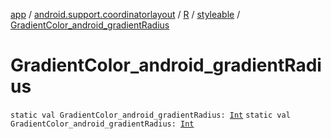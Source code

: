 [app](../../../index.md) / [android.support.coordinatorlayout](../../index.md) / [R](../index.md) / [styleable](index.md) / [GradientColor_android_gradientRadius](./-gradient-color_android_gradient-radius.md)

# GradientColor_android_gradientRadius

`static val GradientColor_android_gradientRadius: `[`Int`](https://kotlinlang.org/api/latest/jvm/stdlib/kotlin/-int/index.html)
`static val GradientColor_android_gradientRadius: `[`Int`](https://kotlinlang.org/api/latest/jvm/stdlib/kotlin/-int/index.html)